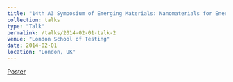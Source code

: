 ```yaml
---
title: "14th A3 Symposium of Emerging Materials: Nanomaterials for Energy and Electronics"
collection: talks
type: "Talk"
permalink: /talks/2014-02-01-talk-2
venue: "London School of Testing"
date: 2014-02-01
location: "London, UK"
---
```


[Poster](/images/post1.png)

